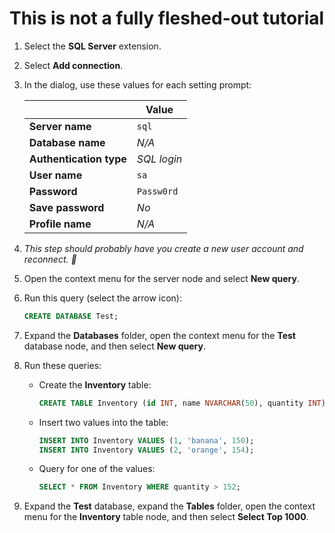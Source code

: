 # This is not a fully fleshed-out tutorial

01. Select the **SQL Server** extension.

01. Select **Add connection**.

01. In the dialog, use these values for each setting prompt:

    | | Value |
    | --- | --- |
    | **Server name** | `sql` |
    | **Database name** | *N/A* |
    | **Authentication type** | *SQL login* |
    | **User name** | `sa` |
    | **Password** | `Passw0rd` |
    | **Save password** | *No* |
    | **Profile name** | *N/A* |

01. *This step should probably have you create a new user account and reconnect. 🤷*

01. Open the context menu for the server node and select **New query**. 

01. Run this query (select the arrow icon):

    ```sql
    CREATE DATABASE Test;
    ```

01. Expand the **Databases** folder, open the context menu for the **Test** database node, and then select **New query**.

01. Run these queries:

    - Create the **Inventory** table:

        ```sql
        CREATE TABLE Inventory (id INT, name NVARCHAR(50), quantity INT);
        ```

    - Insert two values into the table:

        ```sql
        INSERT INTO Inventory VALUES (1, 'banana', 150); 
        INSERT INTO Inventory VALUES (2, 'orange', 154);
        ```

    - Query for one of the values:

        ```sql
        SELECT * FROM Inventory WHERE quantity > 152;
        ```

01. Expand the **Test** database, expand the **Tables** folder, open the context menu for the **Inventory** table node, and then select **Select Top 1000**.